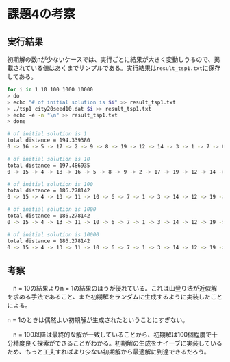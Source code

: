 # 課題4の考察

## 実行結果
初期解の数nが少ないケースでは、実行ごとに結果が大きく変動しうるので、掲載されている値はあくまでサンプルである。実行結果は`result_tsp1.txt`に保存してある。


```bash
for i in 1 10 100 1000 10000
> do
> echo "# of initial solution is $i" >> result_tsp1.txt
> ./tsp1 city20seed10.dat $i >> result_tsp1.txt
> echo -e -n "\n" >> result_tsp1.txt
> done
```

```bash
# of initial solution is 1
total distance = 194.339380
0 -> 16 -> 5 -> 17 -> 2 -> 9 -> 8 -> 19 -> 12 -> 14 -> 3 -> 1 -> 7 -> 6 -> 10 -> 11 -> 13 -> 4 -> 18 -> 15 -> 0

# of initial solution is 10
total distance = 197.486935
0 -> 15 -> 4 -> 18 -> 16 -> 5 -> 8 -> 9 -> 2 -> 17 -> 19 -> 12 -> 14 -> 3 -> 1 -> 7 -> 6 -> 10 -> 11 -> 13 -> 0

# of initial solution is 100
total distance = 186.278142
0 -> 15 -> 4 -> 13 -> 11 -> 10 -> 6 -> 7 -> 1 -> 3 -> 14 -> 12 -> 19 -> 8 -> 9 -> 2 -> 17 -> 5 -> 16 -> 18 -> 0

# of initial solution is 1000
total distance = 186.278142
0 -> 15 -> 4 -> 13 -> 11 -> 10 -> 6 -> 7 -> 1 -> 3 -> 14 -> 12 -> 19 -> 8 -> 9 -> 2 -> 17 -> 5 -> 16 -> 18 -> 0

# of initial solution is 10000
total distance = 186.278142
0 -> 15 -> 4 -> 13 -> 11 -> 10 -> 6 -> 7 -> 1 -> 3 -> 14 -> 12 -> 19 -> 8 -> 9 -> 2 -> 17 -> 5 -> 16 -> 18 -> 0
```

## 考察
　n = 10の結果よりn = 1の結果のほうが優れている。これは山登り法が近似解を求める手法であること、また初期解をランダムに生成するように実装したことによる。

n = 1のときは偶然よい初期解が生成されたということにすぎない。

　n = 100以降は最終的な解が一致していることから、初期解は100個程度で十分精度良く探索ができることがわかる。初期解の生成をナイーブに実装しているため、もっと工夫すればより少ない初期解から最適解に到達できるだろう。

